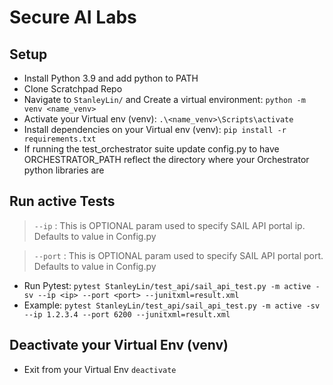 # Secure AI Labs

## Setup
- Install Python 3.9 and add python to PATH
- Clone Scratchpad Repo
- Navigate to `StanleyLin/` and Create a virtual environment: `python -m venv <name_venv>`
- Activate your Virtual env (venv): `.\<name_venv>\Scripts\activate`
- Install dependencies on your Virtual env (venv): `pip install -r requirements.txt`
- If running the test_orchestrator suite update config.py to have ORCHESTRATOR_PATH reflect the directory where your Orchestrator python libraries are

## Run active Tests
> `--ip`
> : This is OPTIONAL param used to specify SAIL API portal ip. Defaults to value in Config.py

> `--port`
> : This is OPTIONAL param used to specify SAIL API portal port. Defaults to value in Config.py
- Run Pytest: `pytest StanleyLin/test_api/sail_api_test.py -m active -sv --ip <ip> --port <port> --junitxml=result.xml`
- Example: `pytest StanleyLin/test_api/sail_api_test.py -m active -sv --ip 1.2.3.4 --port 6200 --junitxml=result.xml`

## Deactivate your Virtual Env (venv)
- Exit from your Virtual Env `deactivate`
